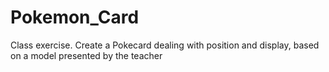 # Pokemon_Card
Class exercise. Create a Pokecard dealing with position and display, based on a model presented by the teacher
